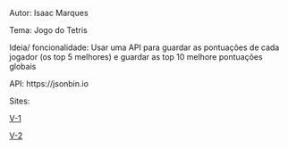 <p>Autor: Isaac Marques
<p>Tema: Jogo do Tetris
<p>Ideia/ foncionalidade: Usar uma API para guardar as pontuações de cada jogador (os top 5 melhores) e guardar as top 10 melhore pontuações globais
<p>API: https://jsonbin.io

<p>Sites:
<p><a href="https://nobody-cares-at-all.github.io/Site_de_PW/v-1/jogo.html">V-1</a>
<p><a href="https://nobody-cares-at-all.github.io/Site_de_PW/v-2/Tetris.html">V-2</a>
